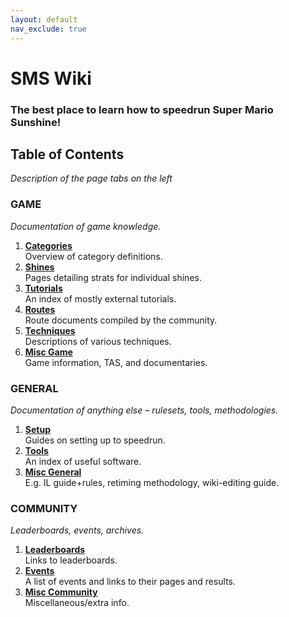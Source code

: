 ```yaml
---
layout: default
nav_exclude: true
---
```

# SMS Wiki

### The best place to learn how to speedrun Super Mario Sunshine!  

## Table of Contents
*Description of the page tabs on the left*  

### **GAME**  
*Documentation of game knowledge.* 

1. **[Categories](https://smscommunity.github.io/sms-guide/categories/)**  
Overview of category definitions.
2. **[Shines](https://smscommunity.github.io/sms-guide/shines/)**  
Pages detailing strats for individual shines.
3. **[Tutorials](https://smscommunity.github.io/sms-guide/tutorials/)**  
An index of mostly external tutorials.
4. **[Routes](https://smscommunity.github.io/sms-guide/routes/)**  
Route documents compiled by the community.
5. **[Techniques](https://smscommunity.github.io/sms-guide/techniques/)**  
Descriptions of various techniques.
6. **[Misc Game](https://smscommunity.github.io/sms-guide/game/misc/)**  
Game information, TAS, and documentaries.


### **GENERAL**  
*Documentation of anything else – rulesets, tools, methodologies.*  

1. **[Setup](https://smscommunity.github.io/sms-guide/setup)**  
Guides on setting up to speedrun.
2. **[Tools](https://smscommunity.github.io/sms-guide/tools)**  
An index of useful software.
3. **[Misc General](https://smscommunity.github.io/sms-guide/info)**  
E.g. IL guide+rules, retiming methodology, wiki-editing guide.

### **COMMUNITY**  
*Leaderboards, events, archives.* 

1. **[Leaderboards](https://smscommunity.github.io/sms-guide/community/leaderboards/)**  
Links to leaderboards.
2. **[Events](https://smscommunity.github.io/sms-guide/community/events/)**  
A list of events and links to their pages and results.
3. **[Misc Community](https://smscommunity.github.io/sms-guide/community/misc/)**  
Miscellaneous/extra info.
